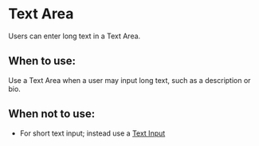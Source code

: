 # Text Area

Users can enter long text in a Text Area.

## When to use:

Use a Text Area when a user may input long text, such as a description or bio.

## When not to use:

- For short text input; instead use a [Text Input](/components/detail/text-input)
